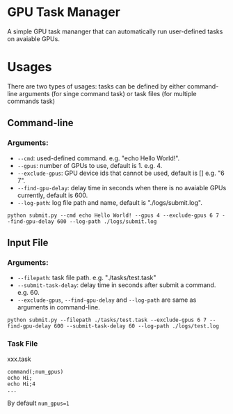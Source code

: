 # GPU Task Manager
A simple GPU task mananger that can automatically run user-defined tasks on avaiable GPUs.

# Usages
There are two types of usages: tasks can be defined by either command-line arguments (for singe command task) or task files (for multiple commands task)

## Command-line
### Arguments:
- `--cmd`: used-defined command. e.g. "echo Hello World!".
- `--gpus`: number of GPUs to use, default is 1. e.g. 4.
- `--exclude-gpus`: GPU device ids that cannot be used, default is [] e.g. "6 7".
- `--find-gpu-delay`: delay time in seconds when there is no avaiable GPUs currently, default is 600.
- `--log-path`: log file path and name, default is "./logs/submit.log".

```shell
python submit.py --cmd echo Hello World! --gpus 4 --exclude-gpus 6 7 --find-gpu-delay 600 --log-path ./logs/submit.log
```

## Input File
### Arguments:
- `--filepath`: task file path. e.g. "./tasks/test.task"
- `--submit-task-delay`: delay time in seconds after submit a command. e.g. 60.
- `--exclude-gpus`, `--find-gpu-delay` and `--log-path` are same as arguments in command-line.

```shell
python submit.py --filepath ./tasks/test.task --exclude-gpus 6 7 --find-gpu-delay 600 --submit-task-delay 60 --log-path ./logs/test.log
```

### Task File
xxx.task
```
command(;num_gpus)
echo Hi;
echo Hi;4
...
```
By default `num_gpus=1`